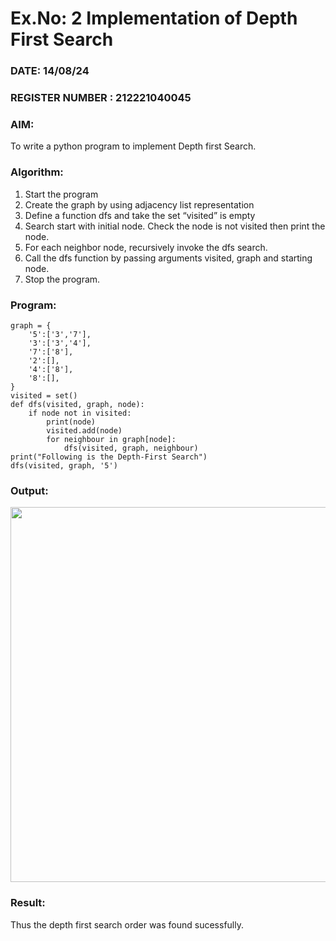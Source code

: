 # Ex.No: 2  Implementation of Depth First Search
### DATE: 14/08/24                                                                           
### REGISTER NUMBER : 212221040045
### AIM: 
To write a python program to implement Depth first Search. 
### Algorithm:
1. Start the program
2. Create the graph by using adjacency list representation
3. Define a function dfs and take the set “visited” is empty 
4. Search start with initial node. Check the node is not visited then print the node.
5. For each neighbor node, recursively invoke the dfs search.
6. Call the dfs function by passing arguments visited, graph and starting node.
7. Stop the program.
### Program:
```
graph = {
    '5':['3','7'],
    '3':['3','4'],
    '7':['8'],
    '2':[],
    '4':['8'],
    '8':[],
}
visited = set()
def dfs(visited, graph, node):
    if node not in visited:
        print(node)
        visited.add(node)
        for neighbour in graph[node]:
            dfs(visited, graph, neighbour)
print("Following is the Depth-First Search")
dfs(visited, graph, '5')
```






### Output:
<img src="https://github.com/user-attachments/assets/750be3f8-d9e5-4575-8f4d-b067b0f1f773" width="600">

### Result:
Thus the depth first search order was found sucessfully.
